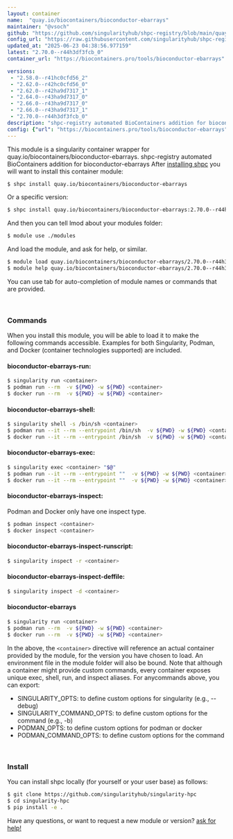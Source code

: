 ```yaml
---
layout: container
name:  "quay.io/biocontainers/bioconductor-ebarrays"
maintainer: "@vsoch"
github: "https://github.com/singularityhub/shpc-registry/blob/main/quay.io/biocontainers/bioconductor-ebarrays/container.yaml"
config_url: "https://raw.githubusercontent.com/singularityhub/shpc-registry/main/quay.io/biocontainers/bioconductor-ebarrays/container.yaml"
updated_at: "2025-06-23 04:38:56.977159"
latest: "2.70.0--r44h3df3fcb_0"
container_url: "https://biocontainers.pro/tools/bioconductor-ebarrays"

versions:
 - "2.58.0--r41hc0cfd56_2"
 - "2.62.0--r42hc0cfd56_0"
 - "2.62.0--r42ha9d7317_1"
 - "2.64.0--r43ha9d7317_0"
 - "2.66.0--r43ha9d7317_0"
 - "2.66.0--r43ha9d7317_1"
 - "2.70.0--r44h3df3fcb_0"
description: "shpc-registry automated BioContainers addition for bioconductor-ebarrays"
config: {"url": "https://biocontainers.pro/tools/bioconductor-ebarrays", "maintainer": "@vsoch", "description": "shpc-registry automated BioContainers addition for bioconductor-ebarrays", "latest": {"2.70.0--r44h3df3fcb_0": "sha256:5d8ac8670cf3bfeeacaf1d0a15aacb7e19f51b3bcfbbdc5b04de23213c7c4cae"}, "tags": {"2.58.0--r41hc0cfd56_2": "sha256:33b1d46cbff32e9aa14d918ab97b366f58da70739d16c60997a871226ac6dcfa", "2.62.0--r42hc0cfd56_0": "sha256:658fb16ff8cb1ff517fa70a6919e787e8410ecf09ed3fb6decfbf7afe8fe22db", "2.62.0--r42ha9d7317_1": "sha256:82dd6d99e868fdf040170fae1e92ce7d88f4fe276fb0839e41929ac0fd5f6091", "2.64.0--r43ha9d7317_0": "sha256:26e7ff8e93d38ffd5fb2def3bd20b7ba0f9c6f4e65b16216ee9c64d7dade5b7c", "2.66.0--r43ha9d7317_0": "sha256:517a4ea2542493bdd1f34ae4c80c6ba04b109f4be68677fc39337a838abac0ad", "2.66.0--r43ha9d7317_1": "sha256:05a2b97e50936844d93b871b56e52cf2df4da0d7815761525d4aa62202740de6", "2.70.0--r44h3df3fcb_0": "sha256:5d8ac8670cf3bfeeacaf1d0a15aacb7e19f51b3bcfbbdc5b04de23213c7c4cae"}, "docker": "quay.io/biocontainers/bioconductor-ebarrays"}
---
```


This module is a singularity container wrapper for quay.io/biocontainers/bioconductor-ebarrays.
shpc-registry automated BioContainers addition for bioconductor-ebarrays
After [installing shpc](#install) you will want to install this container module:


```bash
$ shpc install quay.io/biocontainers/bioconductor-ebarrays
```

Or a specific version:

```bash
$ shpc install quay.io/biocontainers/bioconductor-ebarrays:2.70.0--r44h3df3fcb_0
```

And then you can tell lmod about your modules folder:

```bash
$ module use ./modules
```

And load the module, and ask for help, or similar.

```bash
$ module load quay.io/biocontainers/bioconductor-ebarrays/2.70.0--r44h3df3fcb_0
$ module help quay.io/biocontainers/bioconductor-ebarrays/2.70.0--r44h3df3fcb_0
```

You can use tab for auto-completion of module names or commands that are provided.

<br>

### Commands

When you install this module, you will be able to load it to make the following commands accessible.
Examples for both Singularity, Podman, and Docker (container technologies supported) are included.

#### bioconductor-ebarrays-run:

```bash
$ singularity run <container>
$ podman run --rm  -v ${PWD} -w ${PWD} <container>
$ docker run --rm  -v ${PWD} -w ${PWD} <container>
```

#### bioconductor-ebarrays-shell:

```bash
$ singularity shell -s /bin/sh <container>
$ podman run --it --rm --entrypoint /bin/sh  -v ${PWD} -w ${PWD} <container>
$ docker run --it --rm --entrypoint /bin/sh  -v ${PWD} -w ${PWD} <container>
```

#### bioconductor-ebarrays-exec:

```bash
$ singularity exec <container> "$@"
$ podman run --it --rm --entrypoint ""  -v ${PWD} -w ${PWD} <container> "$@"
$ docker run --it --rm --entrypoint ""  -v ${PWD} -w ${PWD} <container> "$@"
```

#### bioconductor-ebarrays-inspect:

Podman and Docker only have one inspect type.

```bash
$ podman inspect <container>
$ docker inspect <container>
```

#### bioconductor-ebarrays-inspect-runscript:

```bash
$ singularity inspect -r <container>
```

#### bioconductor-ebarrays-inspect-deffile:

```bash
$ singularity inspect -d <container>
```



#### bioconductor-ebarrays

```bash
$ singularity run <container>
$ podman run --rm  -v ${PWD} -w ${PWD} <container>
$ docker run --rm  -v ${PWD} -w ${PWD} <container>
```


In the above, the `<container>` directive will reference an actual container provided
by the module, for the version you have chosen to load. An environment file in the
module folder will also be bound. Note that although a container
might provide custom commands, every container exposes unique exec, shell, run, and
inspect aliases. For anycommands above, you can export:

 - SINGULARITY_OPTS: to define custom options for singularity (e.g., --debug)
 - SINGULARITY_COMMAND_OPTS: to define custom options for the command (e.g., -b)
 - PODMAN_OPTS: to define custom options for podman or docker
 - PODMAN_COMMAND_OPTS: to define custom options for the command

<br>

### Install

You can install shpc locally (for yourself or your user base) as follows:

```bash
$ git clone https://github.com/singularityhub/singularity-hpc
$ cd singularity-hpc
$ pip install -e .
```

Have any questions, or want to request a new module or version? [ask for help!](https://github.com/singularityhub/singularity-hpc/issues)